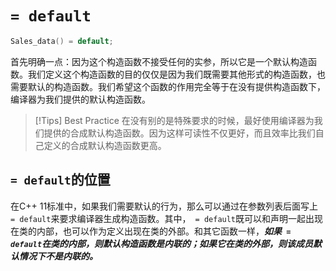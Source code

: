 # `= default`

```C++
Sales_data() = default;
```

首先明确一点：因为这个构造函数不接受任何的实参，所以它是一个默认构造函数。我们定义这个构造函数的目的仅仅是因为我们既需要其他形式的构造函数，也需要默认的构造函数。我们希望这个函数的作用完全等于在没有提供构造函数下，编译器为我们提供的默认构造函数。

> [!Tips] Best Practice
> 在没有别的是特殊要求的时候，最好使用编译器为我们提供的合成默认构造函数。因为这样可读性不仅更好，而且效率比我们自己定义的合成默认构造函数更高。

## `= default`的位置

在C++ 11标准中，如果我们需要默认的行为，那么可以通过在参数列表后面写上` = default`来要求编译器生成构造函数。其中，` = default`既可以和声明一起出现在类的内部，也可以作为定义出现在类的外部。和其它函数一样，***如果` = default`在类的内部，则默认构造函数是内联的；如果它在类的外部，则该成员默认情况下不是内联的。***

